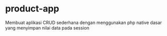 # product-app
Membuat aplikasi CRUD sederhana dengan menggunakan php native dasar yang menyimpan nilai data pada session
